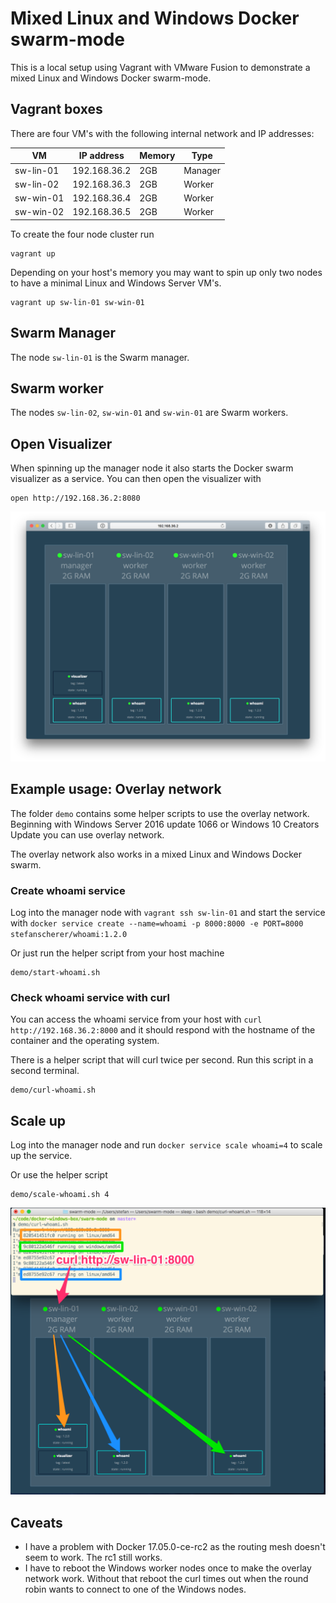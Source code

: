 # Mixed Linux and Windows Docker swarm-mode

This is a local setup using Vagrant with VMware Fusion to demonstrate a mixed Linux and Windows Docker swarm-mode.


## Vagrant boxes

There are four VM's with the following internal network and IP addresses:

| VM        | IP address   | Memory | Type    |
|-----------|--------------|--------|---------|
| sw-lin-01 | 192.168.36.2 | 2GB    | Manager |
| sw-lin-02 | 192.168.36.3 | 2GB    | Worker  |
| sw-win-01 | 192.168.36.4 | 2GB    | Worker  |
| sw-win-02 | 192.168.36.5 | 2GB    | Worker  |

To create the four node cluster run

```
vagrant up
```

Depending on your host's memory you may want to spin up only two nodes to have a minimal Linux and Windows Server VM's.

```
vagrant up sw-lin-01 sw-win-01
```


## Swarm Manager

The node `sw-lin-01` is the Swarm manager.

## Swarm worker

The nodes `sw-lin-02`, `sw-win-01` and `sw-win-01` are Swarm workers.

## Open Visualizer

When spinning up the manager node it also starts the Docker swarm visualizer as a service. You can then open the visualizer with

```
open http://192.168.36.2:8080
```

![mixed Linux and Windows Docker swarm](images/mixed-swarm.png)

## Example usage: Overlay network

The folder `demo` contains some helper scripts to use the overlay network. Beginning with Windows Server 2016 update 1066 or Windows 10 Creators Update you can use overlay network.

The overlay network also works in a mixed Linux and Windows Docker swarm.

### Create whoami service

Log into the manager node with `vagrant ssh sw-lin-01` and start the service with `docker service create --name=whoami -p 8000:8000 -e PORT=8000 stefanscherer/whoami:1.2.0`

Or just run the helper script from your host machine

```
demo/start-whoami.sh
```

### Check whoami service with curl

You can access the whoami service from your host with `curl http://192.168.36.2:8000` and it should respond with the hostname of the container and the operating system.

There is a helper script that will curl twice per second. Run this script in a second terminal.

```
demo/curl-whoami.sh
```

## Scale up

Log into the manager node and run `docker service scale whoami=4` to scale up the service.

Or use the helper script

```
demo/scale-whoami.sh 4
```

![Overlay network](images/overlay-network.png)

## Caveats

- I have a problem with Docker 17.05.0-ce-rc2 as the routing mesh doesn't seem to work. The rc1 still works.
- I have to reboot the Windows worker nodes once to make the overlay network work. Without that reboot the curl times out when the round robin wants to connect to one of the Windows nodes.
